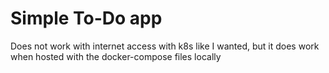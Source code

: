 # Simple To-Do app
Does not work with internet access with k8s like I wanted, but it does work when hosted with the docker-compose files locally